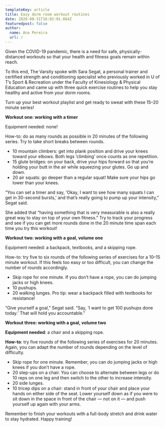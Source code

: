 ```yaml
---
templateKey: article
title: Easy dorm room workout routines
date: 2020-08-31T16:02:01.664Z
featuredpost: false
author:
  name: Ana Pereira
  url: /
---
```

<!--StartFragment-->

Given the COVID-19 pandemic, there is a need for safe, physically-distanced workouts so that your health and fitness goals remain within reach.

To this end, The Varsity spoke with Sara Segat, a personal trainer and certified strength and conditioning specialist who previously worked in U of T’s Sport & Recreation under the Faculty of Kinesiology & Physical Education and came up with three quick exercise routines to help you stay healthy and active from your dorm rooms.

Turn up your best workout playlist and get ready to sweat with these 15–20 minute series!

**Workout one: working with a timer**

Equipment needed: none!

How-to: do as many rounds as possible in 20 minutes of the following series. Try to take short breaks between rounds.

* 10 mountain climbers: get into plank position and drive your knees toward your elbows. Both legs ‘climbing’ once counts as one repetition.
* 15 glute bridges: on your back, drive your hips forward so that you’re holding your butt in the air while squeezing your glutes. Go up and down.
* 20 air squats: go deeper than a regular squat! Make sure your hips go lower than your knees.

“You can set a timer and say, ‘Okay, I want to see how many squats I can get in 30-second bursts,’ and that’s really going to pump up your intensity,” Segat said.

She added that “having something that is very measurable is also a really great way to stay on top of your own fitness.” Try to track your progress and see if you can get more rounds done in the 20 minute time span each time you try this workout!

**Workout two: working with a goal, volume one**

Equipment needed: a backpack, textbooks, and a skipping rope.

How-to: try five to six rounds of the following series of exercises for a 10–15 minute workout. If this feels too easy or too difficult, you can change the number of rounds accordingly.

* Skip rope for one minute. If you don’t have a rope, you can do jumping jacks or high knees.
* 10 pushups.
* 20 walking lunges. Pro tip: wear a backpack filled with textbooks for resistance!

“Give yourself a goal,” Segat said. “Say, ‘I want to get 100 pushups done today.’ That will hold you accountable.”

**Workout three: working with a goal, volume two**

**Equipment needed**: a chair and a skipping rope.

**How-to**: try five rounds of the following series of exercises for 20 minutes. Again, you can adapt the number of rounds depending on the level of difficulty.

* Skip rope for one minute. Remember, you can do jumping jacks or high knees if you don’t have a rope.
* 20 step-ups on a chair. You can choose to alternate between legs or do 10 reps on one leg and then switch to the other to increase intensity.
* 20 side lunges.
* 10 tricep dips on a chair: stand in front of your chair and place your hands on either side of the seat. Lower yourself down as if you were to sit down in the space in front of the chair — not on it — and push yourself up again with your arms.

Remember to finish your workouts with a full-body stretch and drink water to stay hydrated. Happy training!

<!--EndFragment-->